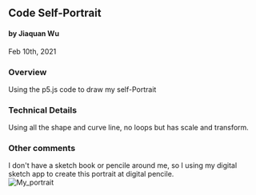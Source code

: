 ## Code Self-Portrait
#### by Jiaquan Wu
Feb 10th, 2021


### Overview
Using the p5.js code to draw my self-Portrait

### Technical Details

Using all the shape and curve line, no loops but has scale and transform.

### Other comments

I don't have a sketch book or pencile around me, so I using my digital sketch app to create this portrait at digital pencile.  
![My_portrait](https://github.com/ForCoderjwu/Code_self/sketch_paper.jpg)
